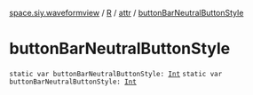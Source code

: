 [space.siy.waveformview](../../index.md) / [R](../index.md) / [attr](index.md) / [buttonBarNeutralButtonStyle](./button-bar-neutral-button-style.md)

# buttonBarNeutralButtonStyle

`static var buttonBarNeutralButtonStyle: `[`Int`](https://kotlinlang.org/api/latest/jvm/stdlib/kotlin/-int/index.html)
`static var buttonBarNeutralButtonStyle: `[`Int`](https://kotlinlang.org/api/latest/jvm/stdlib/kotlin/-int/index.html)